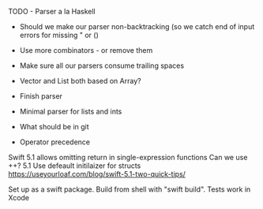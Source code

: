 TODO - Parser a la Haskell



- Should we make our parser non-backtracking (so we catch end of input errors for missing " or ()
- Use more combinators - or remove them
- Make sure all our parsers consume trailing spaces

- Vector and List both based on Array?

- Finish parser
- Minimal parser for lists and ints

- What should be in git
- Operator precedence



Swift 5.1 allows omitting return in single-expression functions
Can we use ++?
5.1 Use defeault initilaizer for structs https://useyourloaf.com/blog/swift-5.1-two-quick-tips/

Set up as a swift package. Build from shell with "swift build". Tests work in Xcode
